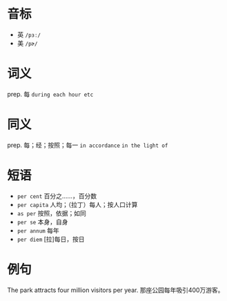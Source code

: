 # 音标

- 英 `/pɜː/`
- 美 `/pɚ/`

# 词义

prep. 每
`during each hour etc`

# 同义

prep. 每；经；按照；每一
`in accordance` `in the light of`

# 短语

- `per cent` 百分之……，百分数
- `per capita` 人均；（拉丁）每人；按人口计算
- `as per` 按照，依据；如同
- `per se` 本身，自身
- `per annum` 每年
- `per diem` [拉]每日，按日

# 例句

The park attracts four million visitors per year.
那座公园每年吸引400万游客。


